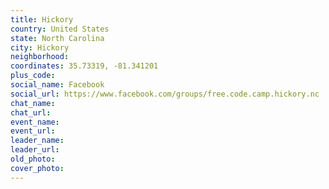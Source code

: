 ```yaml
---
title: Hickory
country: United States
state: North Carolina
city: Hickory
neighborhood: 
coordinates: 35.73319, -81.341201
plus_code:
social_name: Facebook
social_url: https://www.facebook.com/groups/free.code.camp.hickory.nc
chat_name:
chat_url:
event_name:
event_url:
leader_name:
leader_url:
old_photo: 
cover_photo:
---
```


